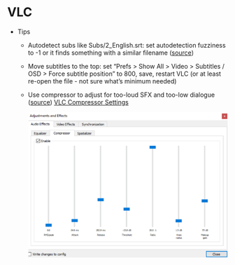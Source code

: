 # VLC

- Tips
    - Autodetect subs like Subs/2_English.srt: set autodetection fuzziness to -1 or it finds something with a similar filename ([source](https://www.reddit.com/r/VLC/comments/5iiu5i/make_video_load_subtitle_file_automatically/))
    - Move subtitles to the top: set “Prefs > Show All > Video > Subtitles / OSD > Force subtitle position” to 800, save, restart VLC (or at least re-open the file - not sure what’s minimum needed)
    - Use compressor to adjust for too-loud SFX and too-low dialogue ([source](https://www.vlchelp.com/fix-movies-loud-music-low-dialogue/)) [VLC Compressor Settings](https://i0.wp.com/www.vlchelp.com/wp-content/uploads/2017/11/vlc-compressor-settings.png?resize=648%2C471&ssl=1)
        
        ![Untitled](VLC%20789e21a6bc0b42dba1edb54d9b765c76/Untitled.png)